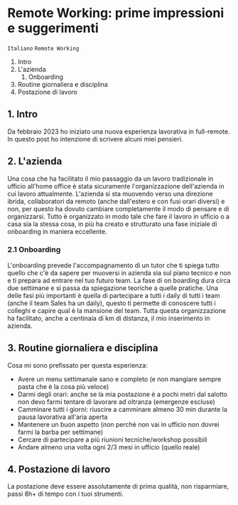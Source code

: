 # Remote Working: prime impressioni e suggerimenti
<code>Italiano</code> <code>Remote Working</code>

1. Intro
2. L'azienda
    1. Onboarding
2. Routine giornaliera e disciplina
4. Postazione di lavoro

## 1. Intro

Da febbraio 2023 ho iniziato una nuova esperienza lavorativa in full-remote. In questo post ho intenzione di scrivere alcuni miei pensieri.

## 2. L'azienda

Una cosa che ha facilitato il mio passaggio da un lavoro tradizionale in ufficio all'home office è stata sicuramente
l'organizzazione dell'azienda in cui lavoro attualmente.
L'azienda si sta muovendo verso una direzione ibrida, collaboratori da remoto (anche dall'estero e con fusi orari diversi) e non, per
questo ha dovuto cambiare completamente il modo di pensare e di organizzarsi.
Tutto è organizzato in modo tale che fare il lavoro in ufficio o a casa sia la stessa cosa, in più ha creato e strutturato una fase iniziale di onboarding in maniera eccellente.

### 2.1 Onboarding

L'onboarding prevede l'accompagnamento di un tutor che ti spiega tutto quello che c'è da sapere
per muoversi in azienda sia sul piano tecnico e non e ti prepara ad entrare nel tuo futuro team.
La fase di on boarding dura circa due settimane e si passa da spiegazione teoriche a quelle pratiche.
Una delle fasi più importanti è quella di partecipare a tutti i daily di tutti i team (anche il team Sales ha un daily), questo
ti permette di conoscere tutti i colleghi e capire qual è la mansione del team.
Tutta questa organizzazione ha facilitato, anche a centinaia di km di distanza, il mio inserimento in azienda.

## 3. Routine giornaliera e disciplina

Cosa mi sono prefissato per questa esperienza:

- Avere un menu settimanale sano e completo (e non mangiare sempre pasta che è la cosa più veloce)
- Darmi degli orari: anche se la mia postazione è a pochi metri dal salotto non devo farmi tentare di lavorare
ad oltranza (emergenze escluse)
- Camminare tutti i giorni: riuscire a camminare almeno 30 min durante la pausa lavorativa all'aria aperta
- Mantenere un buon aspetto (non perchè non vai in ufficio non dovrei farmi la barba per settimane)
- Cercare di partecipare a più riunioni tecniche/workshop possibili
- Andare almeno una volta ogni 2/3 mesi in ufficio (quello reale)

## 4. Postazione di lavoro

La postazione deve essere assolutamente di prima qualità, non risparmiare, passi 8h+ di tempo con i tuoi strumenti.

